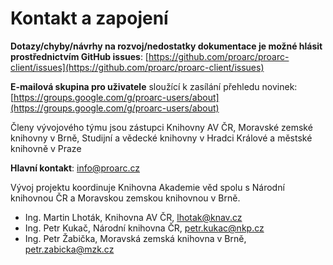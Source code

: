 ﻿# Kontakt a zapojení
**Dotazy/chyby/návrhy na rozvoj/nedostatky dokumentace je možné hlásit prostřednictvím GitHub issues**: [https://github.com/proarc/proarc-client/issues](https://github.com/proarc/proarc-client/issues)  

**E-mailová skupina pro uživatele** sloužící k zasílání přehledu novinek: [https://groups.google.com/g/proarc-users/about](https://groups.google.com/g/proarc-users/about) 

Členy vývojového týmu jsou zástupci Knihovny AV ČR, Moravské zemské knihovny v Brně, Studijní a vědecké knihovny v Hradci Králové a městské knihovně v Praze

**Hlavní kontakt**: [info@proarc.cz](mailto:info@proarc.cz)

Vývoj projektu koordinuje Knihovna Akademie věd spolu s Národní knihovnou ČR a Moravskou zemskou knihovnou v Brně. 

- Ing. Martin Lhoták, Knihovna AV ČR, [lhotak@knav.cz](mailto:lhotak@knav.cz)
- Ing. Petr Kukač, Národní knihovna ČR, [petr.kukac@nkp.cz](mailto:petr.kukac@nkp.cz)
- Ing. Petr Žabička, Moravská zemská knihovna v Brně, [petr.zabicka@mzk.cz](mailto:petr.zabicka@mzk.cz)